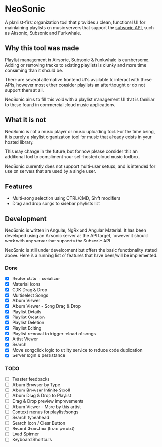 # NeoSonic

A playlist-first organization tool that provides a clean, functional UI for maintaining playlists on music servers that support the [subsonic API](http://www.subsonic.org/), such as Airsonic, Subsonic and Funkwhale.

## Why this tool was made

Playlist management in Airsonic, Subsonic & Funkwhale is cumbersome. Adding or removing tracks to existing playlists is clunky and more time consuming than it should be.

There are several alternative frontend UI's available to interact with these APIs, however most either consider playlists an afterthought or do not support them at all.

NeoSonic aims to fill this void with a playlist management UI that is familiar to those found in commercial cloud music applications.

## What it is not

NeoSonic is not a music player or music uploading tool. For the time being, it is purely a playlist organization tool for music that already exists in your hosted library.

This may change in the future, but for now please consider this an additional tool to compliment your self-hosted cloud music toolbox.

NeoSonic currently does not support multi-user setups, and is intended for use on servers that are used by a single user.

## Features

- Multi-song selection using CTRL/CMD, Shift modifiers
- Drag and drop songs to sidebar playlists list

## Development

NeoSonic is written in Angular, NgRx and Angular Material. It has been developed using an Airsonic server as the API target, however it should work with any server that supports the Subsonic API.

NeoSonic is still under development but offers the basic functionality stated above. Here is a running list of features that have been/will be implemented.

### Done

- [x] Router state + serializer
- [x] Material Icons
- [x] CDK Drag & Drop
- [x] Multiselect Songs
- [x] Album Viewer
- [x] Album Viewer - Song Drag & Drop
- [x] Playlist Details
- [x] Playlist Creation
- [x] Playlist Deletion
- [x] Playlist Editing
- [x] Playlist removal to trigger reload of songs
- [x] Artist Viewer
- [x] Search
- [x] Move songclick logic to utility service to reduce code duplication
- [x] Server login & persistance

### TODO

- [ ] Toaster feedbacks
- [ ] Album Browser by Type
- [ ] Album Browser Infinite Scroll
- [ ] Album Drag & Drop to Playlist
- [ ] Drag & Drop preview improvements
- [ ] Album Viewer - More by this artist
- [ ] Context menus for playlist/songs
- [ ] Search typeahead
- [ ] Search Icon / Clear Button
- [ ] Recent Searches (from persist)
- [ ] Load Spinner
- [ ] Keyboard Shortcuts
